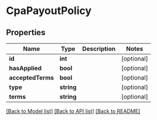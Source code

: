 # CpaPayoutPolicy

## Properties
Name | Type | Description | Notes
------------ | ------------- | ------------- | -------------
**id** | **int** |  | [optional] 
**hasApplied** | **bool** |  | [optional] 
**acceptedTerms** | **bool** |  | [optional] 
**type** | **string** |  | [optional] 
**terms** | **string** |  | [optional] 

[[Back to Model list]](../README.md#documentation-for-models) [[Back to API list]](../README.md#documentation-for-api-endpoints) [[Back to README]](../README.md)


